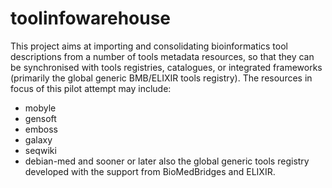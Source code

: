 toolinfowarehouse
=================
This project aims at importing and consolidating bioinformatics tool descriptions from a number of tools metadata resources, so that they can be synchronised with tools registries, catalogues, or integrated frameworks (primarily the global generic BMB/ELIXIR tools registry). The resources in focus of this pilot attempt may include:
- mobyle
- gensoft
- emboss
- galaxy
- seqwiki
- debian-med
and sooner or later also the global generic tools registry developed with the support from BioMedBridges and ELIXIR.

